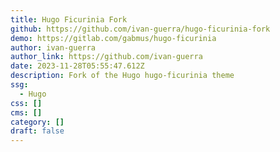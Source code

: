 ```yaml
---
title: Hugo Ficurinia Fork
github: https://github.com/ivan-guerra/hugo-ficurinia-fork
demo: https://gitlab.com/gabmus/hugo-ficurinia
author: ivan-guerra
author_link: https://github.com/ivan-guerra
date: 2023-11-28T05:55:47.612Z
description: Fork of the Hugo hugo-ficurinia theme
ssg:
  - Hugo
css: []
cms: []
category: []
draft: false
---
```

